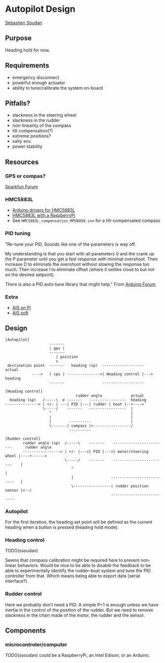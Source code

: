 
# Autopilot Design

<a href="mailto:sebastien.soudan@gmail.com">Sebastien Soudan</a>

## Purpose

Heading hold for now.

## Requirements

- emergency disconnect
- powerful enough actuator
- ability to tune/calibrate the system on-board

## Pitfalls?

- slackness in the steering wheel
- slackness in the rudder
- non-linearity of the compass
- tilt compensation(?)
- extreme positions?
- salty env.
- power stability

## Resources

### GPS or compas?

[Sparkfun Forum](https://forum.sparkfun.com/viewtopic.php?f=14&t=31443)

### HMC5883L

- [Arduino drivers for HMC5883L](https://github.com/jarzebski/Arduino-HMC5883L)
- [HMC5883L with a RaspberryPi](http://www.instructables.com/id/Interfacing-Digital-Compass-HMC5883L-with-Raspberr/#step1)
- See `HMC5883L_compensation_MPU6050.ino` for a tilt-compensated compass

### PID tuning
"Re-tune your PID.  Sounds like one of the parameters is way off.

My understanding is that you start with all parameters 0 and the crank up the P parameter until you get a fast response with minimal overshoot.  Then increase D to eliminate the overshoot without slowing the response too much.  Then increase I to eliminate offset (where it settles close to but not on the desired setpoint).

There is also a PID auto-tune library that might help."
From [Arduino Forum](http://forum.arduino.cc/index.php?topic=232450.0)

### Extra

- [AIS on Pi](http://publiclab.org/notes/ajawitz/06-11-2015/raspberry-pi-as-marine-traffic-radar)
- [AIS soft](http://hackaday.com/2013/05/06/tracking-ships-using-software-defined-radio-sdr/)

## Design

    [Autopilot]                    
                        -------
                        | gps |
                        -------
                           | position
                           v                                   
     destination point  -------   heading (sp)  -------------------     actual
                ---->   | cpu | --------------->| Heading control |---> heading
                        -------                 ------------------- 
                                                 
    [Heading control]
                                    rudder angle             actual     
      heading (sp)   /-----\  e -------   -----------------  heading 
    ---------------> | +/- | ---| PID |---| rudder | boat |--+---->
                     \-----/    -------   -----------------  |
                        ^                                    |
                        |                                    |
                        |        ----------                  |
                        \-------| compass |<-----------------/
                                 ----------

    [Rudder control]
            rudder angle (sp)  /-----\    -------    ------------------------      rudder angle
            -----------------> | +/- |--->| PID |--->| motor/steering wheel |----+------>
                               \-----/    -------    ------------------------    |
                                  ^                                              |
                                  |                 --------------------------   |
                                  \-----------------| rudder position sensor |<--/
                                                    --------------------------


### Autopilot

For the first iteration, the heading set point will be defined as the current heading when a button is pressed (heading hold mode).

### Heading control

TODO(ssoudan)

Seems that compass calibration might be required here to prevent non-linear behaviors.
Would be nice to be able to disable the feedback to be able to experimentally identify the rudder-boat system and tune the PID controller from that. Which means being able to export data (serial interface?).

### Rudder control
Here we probably don't need a PID. A simple P=1 is enough unless we have inertia in the control of the position of the rudder.
But we need to remove slackness in the chain made of the motor, the rudder and the sensor.

## Components

### microcontroler/computer

TODO(ssoudan) could be a RaspberryPi, an Intel Edison, or an Arduino.


